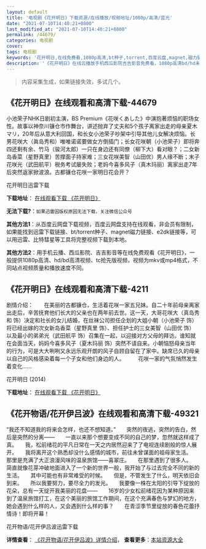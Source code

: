 ```yaml
---
layout: default
title: '电视剧《花开明日》下载资源/在线播放/视频地址/1080p/高清/蓝光'
date: "2021-07-10T14:40:21+0800"
last_modified_at: "2021-07-10T14:40:21+0800"
permalink: /44679/
categories: 电视剧
cover:
tags: 电视剧
keywords: '花开明日,在线免费看,1080p高清,bt种子,torrent,百度云盘,magnet,磁力链,迅雷下载资源'
description: '《花开明日》在线云播放手机西瓜影院吉吉影音免费看，1080p高清bd/hd未删减完整版和tc抢先枪版，mkv/mp4格式，附带bt/torrent种子、magnet/磁力链、百度云盘、网盘资源迅雷下载链接'
---
```


>内容采集生成，如果链接失效，多试几个。


## 《花开明日》在线观看和高清下载-44679

小池荣子NHK日剧初主演，BS Premium《花咲くあした》中演抱著烦恼的职场女性。故事以神奈川镰仓市作舞台，讲述抛弃了丈夫和5个孩子离家出走的母亲夏木マリ，20年后从意大利回国，和长女小池荣子吵架中引导其他儿女解决烦恼。长男花咲大（眞岛秀和）唯唯诺诺要做女方倒插门；长女花咲朝（小池荣子）即将奔四还剩有余、竹马（骏河太郎）一只在身边还有同僚（柳下大）看对眼？；二女新岛香菜（星野真里）苦撑面子持家难；三女花咲美智（山田优）男人缘不断；末子花咲光（武田航平）税务考试屡失败；老妈今喜多风子（真木玛丽）离家出走7年后突然返家掀波浪。古都镰仓花咲一家明日花会开？</span>


花开明日迅雷下载

**下载地址**： [在线观看下载 《花开明日》](https://www.993dy.com//vod-detail-id-7307.html) 


**无法下载?**：`如果迅雷因版权原因无法下载，关注微信公众号 `

**其他方法1**：从百度云网盘下载视频，百度云网盘支持在线观看，非会员有限制，如果能找到迅雷下载链接、bt/torrent种子、magnet磁力链接、e2dk链接等，可以用迅雷、比特彗星等工具将完整视频下载到本地。

**其他方法2**：用手机云播、西瓜影院、吉吉影音等在线免费观看《花开明日》，一般提供1080p高清、hd/bd高清视频、tc抢先版视频，视频为mkv或mp4格式，不同站点视频质量和播放速度不同。


## 《花开明日》在线观看和高清下载-4211

剧情介绍：　　在美丽的古都镰仓，生活着花咲一家五兄妹。自二十年前母亲离家出走后，辛苦抚育他们长大的父亲也在两年前去世。这一天，大哥花咲大（真岛秀和 饰）决定和社长的女儿结婚，在丝袜公司担任企划的大姐小朝（小池荣子 饰）将已经出嫁的次女新岛香菜（星野真里 饰）、担任护士的三女美智（山田优 饰）以及最小的弟弟光（武田航平 饰）召集在一起，以迎接对方父母的拜访。谁知就在会面当天，妈妈今喜多风子（夏木玛丽 饰）突然不请自来。小朝恼怒母亲当年的行为，可是大大咧咧又永远乐观开朗的风子自顾自留在了家中。缺席已久的母亲以自己的风格感染着每一个子女和他们身边的人。  　　花咲一家的气氛悄然发生着变化……


花开明日 (2014)

**下载地址**： [在线观看下载 《花开明日》](https://www.btbtdy.me/btdy/dy7152.html) 


## 《花开物语/花开伊吕波》在线观看和高清下载-49321

“我还不知道我的将来会怎样，也还不想知道。&rdquo;　　突然的夜逃，突然的告白，然后是突然的分离——　　一直以来那个想要变成不同的自己的梦，忽然就这样成了真。</div>　　我，松前绪花的平凡日常在一天之内居然迎来了了电视连续剧般的惊人展开。</div>　　我将离开这个熟悉却没什么感情的城市，前往未曾谋面的祖母家生活。</div>　　那里是充满了大正浪漫风味的温泉旅馆&mdash;—喜翠庄。</div>　　在那里遇到了很多人。</div>　　简直就像花芽冲破地面进入了一个新的世界一般，我开始了与过去完全不同的新的生活。</div>　　其中可能也有非常难受的时候。</div>　　但是，不管发生了什么，明天依旧会到来。</div>　　所以我要努力，要尽全力的发光。</div>　　我要像一株在太阳的引导下绽放的花朵，总有一天绽开我美丽的花盘——　　16岁的少女松前绪花因为某种原因来到了温泉旅馆打工，在这个美丽的旅馆工作期间，在这个充满春色与梦幻的地方，她会遇到什么样的人，又会遇到什么样的事？</div>　　在青涩季节里绽放的春色花蕾抒情诗！即将开幕！


花开物语/花开伊吕波迅雷下载

**详情查看**： [《花开物语/花开伊吕波》详情介绍](/movie/49321/)， **查看更多**：[本站资源大全](/movie/t/all/)

